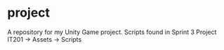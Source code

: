 # project
A repository for my Unity Game project.
Scripts found in Sprint 3 Project IT201 -> Assets -> Scripts
